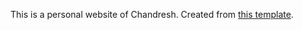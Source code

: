 This is a personal website of Chandresh. Created from [this template](https://github.com/danromero/clio).
